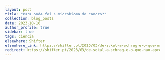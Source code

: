 ```yaml
---
layout: post
title: "Para onde foi o microbioma do cancro?"
collection: blog_posts
date: 2023-10-16
author_profile: true
sidebar: true
tags: ciencia
elsewhere: Shifter
elsewhere_link: https://shifter.pt/2023/03/de-sokal-a-schrag-e-o-que-nao-aprendemos-no-caminho/
redirect: https://shifter.pt/2023/03/de-sokal-a-schrag-e-o-que-nao-aprendemos-no-caminho/
---
```


